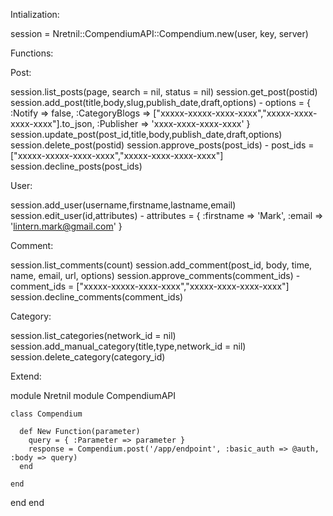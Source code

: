 Intialization:

session = Nretnil::CompendiumAPI::Compendium.new(user, key, server)

Functions:

Post:

session.list_posts(page, search = nil, status = nil)
session.get_post(postid)
session.add_post(title,body,slug,publish_date,draft,options) - options = { :Notify => false, :CategoryBlogs => ["xxxxx-xxxxx-xxxx-xxxx","xxxxx-xxxx-xxxx-xxxx"].to_json, :Publisher => 'xxxx-xxxx-xxxx-xxxx' }
session.update_post(post_id,title,body,publish_date,draft,options)
session.delete_post(postid)
session.approve_posts(post_ids) - post_ids = ["xxxxx-xxxxx-xxxx-xxxx","xxxxx-xxxx-xxxx-xxxx"]
session.decline_posts(post_ids)

User:

session.add_user(username,firstname,lastname,email)
session.edit_user(id,attributes) - attributes = { :firstname => 'Mark', :email => 'lintern.mark@gmail.com' }


Comment:

session.list_comments(count)
session.add_comment(post_id, body, time, name, email, url, options)
session.approve_comments(comment_ids) - comment_ids = ["xxxxx-xxxxx-xxxx-xxxx","xxxxx-xxxx-xxxx-xxxx"]
session.decline_comments(comment_ids)


Category:

session.list_categories(network_id = nil)
session.add_manual_category(title,type,network_id = nil)
session.delete_category(category_id)




Extend:

module Nretnil
  module CompendiumAPI

    class Compendium

      def New Function(parameter)
        query = { :Parameter => parameter }
        response = Compendium.post('/app/endpoint', :basic_auth => @auth, :body => query)
      end
    
    end

  end
end